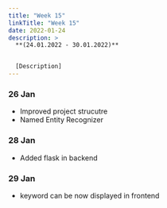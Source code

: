 ```yaml
---
title: "Week 15"
linkTitle: "Week 15"
date: 2022-01-24
description: >
  **(24.01.2022 - 30.01.2022)**


  [Description]
---
```



### 26 Jan
* Improved project strucutre
* Named Entity Recognizer

### 28 Jan
* Added flask in backend

### 29 Jan
* keyword can be now displayed in frontend
